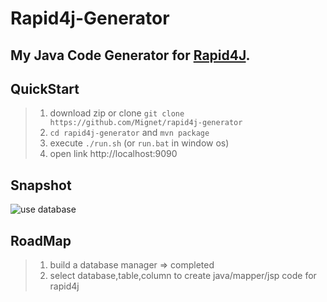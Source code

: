 # Rapid4j-Generator
My Java Code Generator for [Rapid4J](https://github.com/Mignet/rapid4j).
---
## QuickStart
> 1. download zip or clone `git clone https://github.com/Mignet/rapid4j-generator`
> 2. `cd rapid4j-generator` and `mvn package`
> 3. execute `./run.sh` (or `run.bat` in window os)
> 4. open link http://localhost:9090

## Snapshot
![use database](http://images.cnblogs.com/cnblogs_com/mignet/756601/o_dbms.png)

## RoadMap
> 1. build a database manager => completed
> 2. select database,table,column to create java/mapper/jsp code for rapid4j


